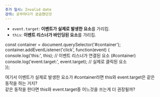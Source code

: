 ```yaml
---
추가 일시: Invalid date
강의: 공부하다가 궁금했던것
---
```

- `event.target`: **이벤트가 실제로 발생한 요소**를 가리킴.
- `this`: **이벤트 리스너가 바인딩된 요소**를 가리킴.

  

  

const container = document.querySelector('\#container');  
container.addEventListener('click', function(event) {  
console.log('this:', this); // 이벤트 리스너가 연결된 요소 (\#container)  
console.log('event.target:', event.target); // 실제로 클릭된 요소  
});

여기서 이벤트가 실제로 발생한 요소가 \#container라면 this와 event.target은 같은 동작을 하는 거지?  
같은 동작을 한다면 this와 event.target중 어느것을 쓰는게 더 권장될까?